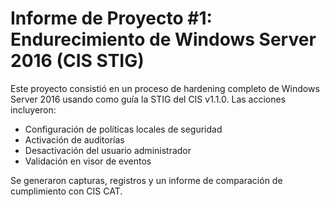 # Informe de Proyecto #1: Endurecimiento de Windows Server 2016 (CIS STIG)

Este proyecto consistió en un proceso de hardening completo de Windows Server 2016 usando como guía la STIG del CIS v1.1.0. Las acciones incluyeron:
- Configuración de políticas locales de seguridad
- Activación de auditorías
- Desactivación del usuario administrador
- Validación en visor de eventos

Se generaron capturas, registros y un informe de comparación de cumplimiento con CIS CAT.